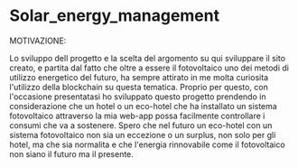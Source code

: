 # Solar_energy_management

MOTIVAZIONE:

Lo sviluppo dell progetto e la scelta del argomento su qui sviluppare
il sito creato, e partita dal fatto che oltre a essere il fotovoltaico
uno dei metodi di utilizzo energetico del futuro, ha sempre attirato 
in me molta curiosita l'utilizzo della blockchain su questa tematica.
Proprio per questo, con l'occasione presentatasi ho sviluppato questo progetto 
prendendo in considerazione che un hotel o un eco-hotel che ha installato 
un sistema fotovoltaico attraverso la mia web-app possa facilmente controllare 
i consumi che va a sostenere.
Spero che nel futuro un eco-hotel con un sistema fotovoltaico non sia un eccezione o un surplus, 
non solo per gli hotel, ma che sia normalita
e che l'energia rinnovabile come il fotovoltaico non siano il futuro ma il presente.
